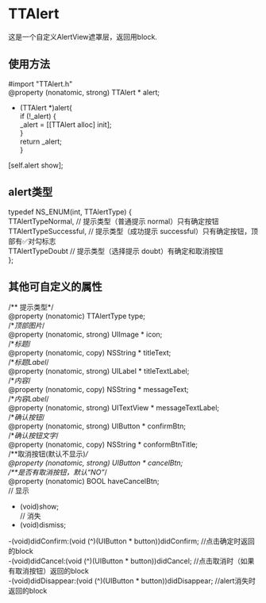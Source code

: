 # TTAlert

这是一个自定义AlertView遮罩层，返回用block.

## 使用方法
#import "TTAlert.h"   
@property (nonatomic, strong) TTAlert * alert;   
   
- (TTAlert *)alert{   
    if (!_alert) {   
        _alert = [[TTAlert alloc] init];   
    }   
    return _alert;   
}   
   
[self.alert show];   

   

## alert类型   
typedef NS_ENUM(int, TTAlertType) {   
    TTAlertTypeNormal,     // 提示类型（普通提示 normal）只有确定按钮   
    TTAlertTypeSuccessful, // 提示类型（成功提示 successful）只有确定按钮，顶部有✅对勾标志   
    TTAlertTypeDoubt	     // 提示类型（选择提示 doubt）有确定和取消按钮   
};   
   

## 其他可自定义的属性   
/** 提示类型*/   
@property (nonatomic) TTAlertType type;   
/**顶部图片*/   
@property (nonatomic, strong) UIImage * icon;   
/**标题*/   
@property (nonatomic, copy) NSString * titleText;   
/**标题Label*/   
@property (nonatomic, strong) UILabel * titleTextLabel;   
/**内容*/   
@property (nonatomic, copy) NSString * messageText;   
/**内容Label*/   
@property (nonatomic, strong) UITextView * messageTextLabel;   
/**确认按钮*/   
@property (nonatomic, strong) UIButton * confirmBtn;   
/**确认按钮文字*/   
@property (nonatomic, copy) NSString * conformBtnTitle;   
/**取消按钮(默认不显示)*/   
@property (nonatomic, strong) UIButton * cancelBtn;   
/**是否有取消按钮，默认“NO”*/   
@property (nonatomic) BOOL  haveCancelBtn;   
// 显示   
- (void)show;   
// 消失   
- (void)dismiss;   
   
-(void)didConfirm:(void (^)(UIButton * button))didConfirm;  //点击确定时返回的block   
-(void)didCancel:(void (^)(UIButton * button))didCancel;    //点击取消时（如果有取消按钮）返回的block   
-(void)didDisappear:(void (^)(UIButton * button))didDisappear; //alert消失时返回的block   
 
